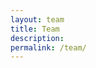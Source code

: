 ```yaml
---
layout: team
title: Team
description: 
permalink: /team/
---
```


<!-- On this page you can list team members by defining them in [`_data/team.yml`](https://github.com/peterdesmet/petridish/blob/master/_data/team.yml). -->
